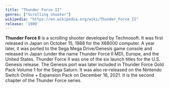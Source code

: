 ```yaml
---
title: "Thunder Force II"
genres: ["Scrolling shooter"]
wikipedia: "https://en.wikipedia.org/wiki/Thunder_Force_II"
release: '1989'
---
```

**Thunder Force II** is a scrolling shooter developed by Technosoft. It was first released in Japan on October 15, 1988 for the X68000 computer. A year later, it was ported to the Sega Mega Drive/Genesis game console and released in Japan (under the name Thunder Force II MD), Europe, and the United States. Thunder Force II was one of the six launch titles for the U.S. Genesis release. The Genesis port was later included in Thunder Force Gold Pack Volume 1 for the Sega Saturn. It was also re-released on the Nintendo Switch Online + Expansion Pack on December 16, 2021. It is the second chapter of the Thunder Force series. 